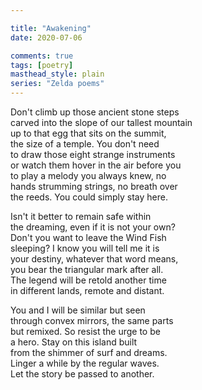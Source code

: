 ```yaml
---

title: "Awakening"
date: 2020-07-06

comments: true
tags: [poetry]
masthead_style: plain
series: "Zelda poems"
---
```

Don't climb up those ancient stone steps  
carved into the slope of our tallest mountain  
up to that egg that sits on the summit,  
the size of a temple. You don't need  
to draw those eight strange instruments  
or watch them hover in the air before you  
to play a melody you always knew, no  
hands strumming strings, no breath over  
the reeds. You could simply stay here.  

Isn't it better to remain safe within  
the dreaming, even if it is not your own?  
Don't you want to leave the Wind Fish  
sleeping? I know you will tell me it is  
your destiny, whatever that word means,  
you bear the triangular mark after all.  
The legend will be retold another time  
in different lands, remote and distant.  

You and I will be similar but seen  
through convex mirrors, the same parts  
but remixed. So resist the urge to be  
a hero. Stay on this island built  
from the shimmer of surf and dreams.  
Linger a while by the regular waves.  
Let the story be passed to another.  
